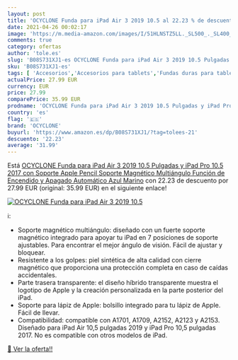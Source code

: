 ```yaml
---
layout: post
title: 'OCYCLONE Funda para iPad Air 3 2019 10.5 al 22.23 % de descuento'
date: 2021-04-26 00:02:17
image: 'https://m.media-amazon.com/images/I/51HLNSTZ5LL._SL500_._SL400_.jpg'
comments: true
category: ofertas
author: 'tole.es'
slug: 'B08S731XJ1-es OCYCLONE Funda para iPad Air 3 2019 10.5 Pulgadas y iPad...'
sku: 'B08S731XJ1-es'
tags: [ 'Accesorios','Accesorios para tablets','Fundas duras para tablets','Fundas para tablets','Informática','apple','ipad','ocyclone', ]
actualPrice: 27.99 EUR
currency: EUR
price: 27.99
comparePrice: 35.99 EUR
prodname: 'OCYCLONE Funda para iPad Air 3 2019 10.5 Pulgadas y iPad Pro 10.5 2017  con Soporte Apple Pencil  Soporte Magnético Multiángulo  Función de Encendido y Apagado Automático  Azul Marino'
country: 'es'
flag: '🇪🇸'
brand: 'OCYCLONE'
buyurl: 'https://www.amazon.es/dp/B08S731XJ1/?tag=tolees-21'
descuento: '22.23'
average: '31.99'
---
```


Está [OCYCLONE Funda para iPad Air 3 2019 10.5 Pulgadas y iPad Pro 10.5 2017  con Soporte Apple Pencil  Soporte Magnético Multiángulo  Función de Encendido y Apagado Automático  Azul Marino](https://www.amazon.es/dp/B08S731XJ1/?tag=tolees-21) con 22.23 de descuento por 27.99 EUR (original: 35.99 EUR) en el siguiente enlace!

[![OCYCLONE Funda para iPad Air 3 2019 10.5](https://m.media-amazon.com/images/I/51HLNSTZ5LL._SL500_._SL400_.jpg)](https://www.amazon.es/dp/B08S731XJ1/?tag=tolees-21)

ℹ️:

- Soporte magnético multiángulo: diseñado con un fuerte soporte magnético integrado para apoyar tu iPad en 7 posiciones de soporte ajustables. Para encontrar el mejor ángulo de visión. Fácil de ajustar y bloquear.
- Resistente a los golpes: piel sintética de alta calidad con cierre magnético que proporciona una protección completa en caso de caídas accidentales.
- Parte trasera transparente: el diseño híbrido transparente muestra el logotipo de Apple y la creación personalizada en la parte posterior del iPad.
- Soporte para lápiz de Apple: bolsillo integrado para tu lápiz de Apple. Fácil de llevar.
- Compatibilidad: compatible con A1701, A1709, A2152, A2123 y A2153. Diseñado para iPad Air 10,5 pulgadas 2019 y iPad Pro 10,5 pulgadas 2017. No es compatible con otros modelos de iPad.

[🛒 Ver la oferta!!](https://www.amazon.es/dp/B08S731XJ1/?tag=tolees-21)
